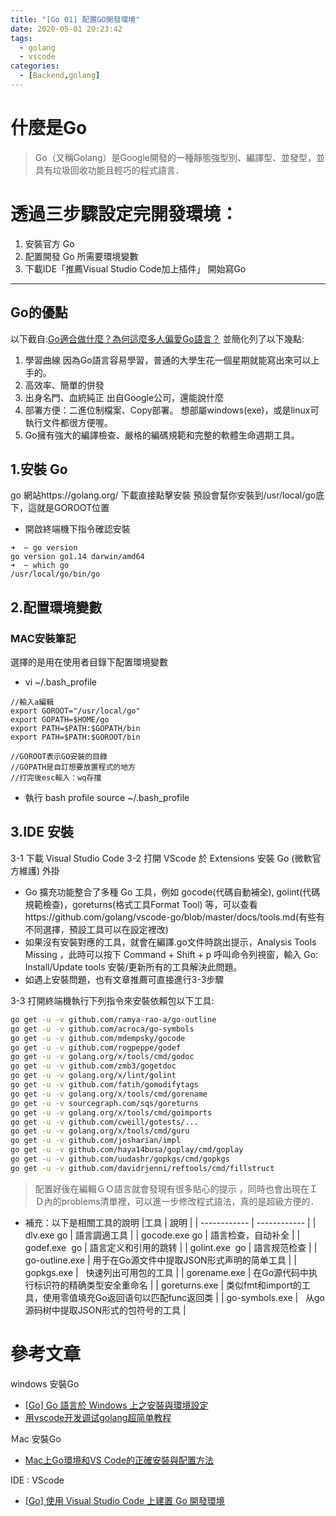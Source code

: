 ```yaml
---
title: "[Go 01] 配置GO開發環境"
date: 2020-05-01 20:23:42
tags:
  - golang
  - vscode
categories:
  - [Backend,golang]
---
```



# 什麼是Go

 <blockquote class="blockquote-center">
 Go（又稱Golang）是Google開發的一種靜態強型別、編譯型、並發型，並具有垃圾回收功能且輕巧的程式語言．</blockquote>


# 透過三步驟設定完開發環境：
  1. 安裝官方 Go
  2. 配置開發 Go 所需要環境變數 
  3. 下載IDE「推薦Visual Studio Code加上插件」 開始寫Go

<!--more-->
------------

## Go的優點
以下截自:[Go適合做什麼？為何這麼多人偏愛Go語言？](https://www.mdeditor.tw/pl/2dVc/zh-tw)
並簡化列了以下幾點:
1. 學習曲線
因為Go語言容易學習，普通的大學生花一個星期就能寫出來可以上手的。
2. 高效率、簡單的併發
3. 出身名門、血統純正
出自Google公司，還能說什麼
4. 部署方便：二進位制檔案、Copy部署。
想部屬windows(exe)，或是linux可執行文件都很方便喔。
5. Go擁有強大的編譯檢查、嚴格的編碼規範和完整的軟體生命週期工具。


## 1.安裝 Go
go 網站https://golang.org/ 下載直接點擊安裝
預設會幫你安裝到/usr/local/go底下，這就是GOROOT位置
- 開啟終端機下指令確認安裝
```
➜  ~ go version
go version go1.14 darwin/amd64
➜  ~ which go  
/usr/local/go/bin/go

```
## 2.配置環境變數
### MAC安裝筆記
選擇的是用在使用者目錄下配置環境變數
- vi ~/.bash_profile
```
//輸入a編輯
export GOROOT="/usr/local/go"
export GOPATH=$HOME/go
export PATH=$PATH:$GOPATH/bin 
export PATH=$PATH:$GOROOT/bin

//GOROOT表示GO安裝的目錄
//GOPATH是自訂想要放置程式的地方
//打完後esc輸入：wq存擋
```


- 執行 bash profile
	source ~/.bash_profile


## 3.IDE 安裝
3-1 下載 Visual Studio Code
3-2 打開 VScode 於 Extensions 安裝 Go (微軟官方維護) 外掛
 - Go 擴充功能整合了多種 Go 工具，例如 gocode(代碼自動補全), golint(代碼規範檢查)，goreturns(格式工具Format Tool) 等，可以查看https://github.com/golang/vscode-go/blob/master/docs/tools.md(有些有不同選擇，預設工具可以在設定裡改)
 - 如果沒有安裝對應的工具，就會在編譯.go文件時跳出提示，Analysis Tools Missing ，此時可以按下 Command + Shift + p 呼叫命令列視窗，輸入 Go: Install/Update tools 安裝/更新所有的工具解決此問題。
  - 如遇上安裝問題，也有文章推薦可直接進行3-3步驟

3-3 打開終端機執行下列指令來安裝依賴包以下工具:


```bash
go get -u -v github.com/ramya-rao-a/go-outline
go get -u -v github.com/acroca/go-symbols
go get -u -v github.com/mdempsky/gocode
go get -u -v github.com/rogpeppe/godef
go get -u -v golang.org/x/tools/cmd/godoc
go get -u -v github.com/zmb3/gogetdoc
go get -u -v golang.org/x/lint/golint
go get -u -v github.com/fatih/gomodifytags
go get -u -v golang.org/x/tools/cmd/gorename
go get -u -v sourcegraph.com/sqs/goreturns
go get -u -v golang.org/x/tools/cmd/goimports
go get -u -v github.com/cweill/gotests/...
go get -u -v golang.org/x/tools/cmd/guru
go get -u -v github.com/josharian/impl
go get -u -v github.com/haya14busa/goplay/cmd/goplay
go get -u -v github.com/uudashr/gopkgs/cmd/gopkgs
go get -u -v github.com/davidrjenni/reftools/cmd/fillstruct
```
> 配置好後在編輯ＧＯ語言就會發現有很多貼心的提示 ，同時也會出現在ＩＤ內的problems清單裡，可以進一步修改程式語法，真的是超級方便的．

- 補充：以下是相關工具的說明
|工具   |  說明 |
| ------------ | ------------ |
| dlv.exe	go  | 語言調適工具  |
| gocode.exe	go  |  語言检查，自动补全 |
| godef.exe 	go  |  語言定义和引用的跳转 |
| golint.exe 	go  | 語言规范检查  |
| go-outline.exe  |  用于在Go源文件中提取JSON形式声明的简单工具 |
|  gopkgs.exe |   	快速列出可用包的工具 |
| gorename.exe  |  在Go源代码中执行标识符的精确类型安全重命名 |
|  goreturns.exe | 类似fmt和import的工具，使用零值填充Go返回语句以匹配func返回类  |
| go-symbols.exe  |  	从go源码树中提取JSON形式的包符号的工具  |




 # 參考文章 
windows 安裝Go
- [[Go] Go 語言於 Windows 上之安裝與環境設定](https://oranwind.org/go-go-yu-yan-yu-windows-shang-zhi-an-zhuang-yu-huan-jing-she-ding/ "[Go] Go 語言於 Windows 上之安裝與環境設定") 
- [用vscode开发调试golang超简单教程](https://blog.csdn.net/v6543210/article/details/84504460)

Ｍac 安裝Go
- [Mac上Go環境和VS Code的正確安裝與配置方法](https://codertw.com/%E5%89%8D%E7%AB%AF%E9%96%8B%E7%99%BC/391186/) 

IDE : VScode
- [[Go] 使用 Visual Studio Code 上建置 Go 開發環境](https://oranwind.org/go-ide-visual-studio-code/ "[Go] 使用 Visual Studio Code 上建置 Go 開發環境") 
